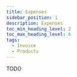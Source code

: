 ```yaml
---
title: Expenses
sidebar_position: 1
description: Expenses
toc_min_heading_level: 2
toc_max_heading_level: 6
tags:
  - Invoice
  - Products
---
```


TODO